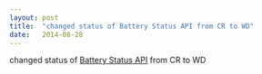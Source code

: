 ```yaml
---
layout: post
title:  "changed status of Battery Status API from CR to WD"
date:   2014-08-28
---
```


changed status of [Battery Status API](http://www.w3.org/TR/battery-status) from CR to WD

